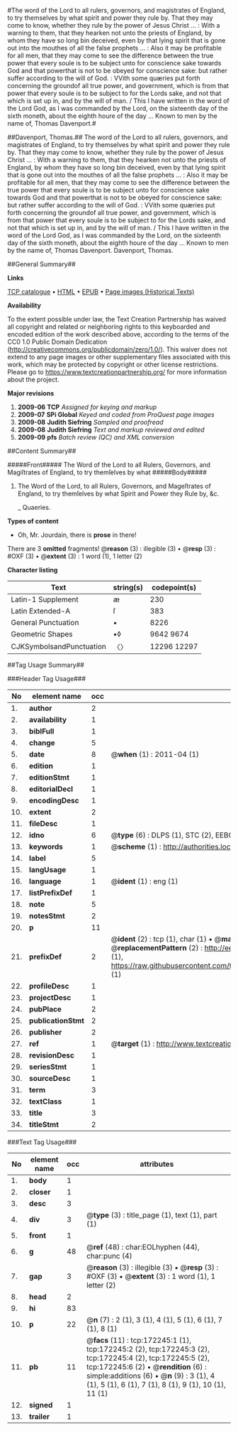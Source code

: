 #The word of the Lord to all rulers, governors, and magistrates of England, to try themselves by what spirit and power they rule by. That they may come to know, whether they rule by the power of Jesus Christ ... : With a warning to them, that they hearken not unto the priests of England, by whom they have so long bin deceived, even by that lying spirit that is gone out into the mouthes of all the false prophets ... : Also it may be profitable for all men, that they may come to see the difference between the true power that every soule is to be subject unto for conscience sake towards God and that powerthat is not to be obeyed for conscience sake: but rather suffer according to the will of God. : VVith some quæries put forth concerning the groundof all true power, and government, which is from that power that every soule is to be subject to for the Lords sake, and not that which is set up in, and by the will of man. / This I have written in the word of the Lord God, as I was commanded by the Lord, on the sixteenth day of the sixth moneth, about the eighth houre of the day ... Known to men by the name of, Thomas Davenport.#

##Davenport, Thomas.##
The word of the Lord to all rulers, governors, and magistrates of England, to try themselves by what spirit and power they rule by. That they may come to know, whether they rule by the power of Jesus Christ ... : With a warning to them, that they hearken not unto the priests of England, by whom they have so long bin deceived, even by that lying spirit that is gone out into the mouthes of all the false prophets ... : Also it may be profitable for all men, that they may come to see the difference between the true power that every soule is to be subject unto for conscience sake towards God and that powerthat is not to be obeyed for conscience sake: but rather suffer according to the will of God. : VVith some quæries put forth concerning the groundof all true power, and government, which is from that power that every soule is to be subject to for the Lords sake, and not that which is set up in, and by the will of man. / This I have written in the word of the Lord God, as I was commanded by the Lord, on the sixteenth day of the sixth moneth, about the eighth houre of the day ... Known to men by the name of, Thomas Davenport.
Davenport, Thomas.

##General Summary##

**Links**

[TCP catalogue](http://www.ota.ox.ac.uk/tcp/)  • 
[HTML](http://tei.it.ox.ac.uk/tcp/Texts-HTML/free/A81/A81980.html)  • 
[EPUB](http://tei.it.ox.ac.uk/tcp/Texts-EPUB/free/A81/A81980.epub) • 
[Page images (Historical Texts)](https://historicaltexts.jisc.ac.uk/eebo-45578310e)

**Availability**

To the extent possible under law, the Text Creation Partnership has waived all copyright and related or neighboring rights to this keyboarded and encoded edition of the work described above, according to the terms of the CC0 1.0 Public Domain Dedication (http://creativecommons.org/publicdomain/zero/1.0/). This waiver does not extend to any page images or other supplementary files associated with this work, which may be protected by copyright or other license restrictions. Please go to https://www.textcreationpartnership.org/ for more information about the project.

**Major revisions**

1. __2009-06__ __TCP__ *Assigned for keying and markup*
1. __2009-07__ __SPi Global__ *Keyed and coded from ProQuest page images*
1. __2009-08__ __Judith Siefring__ *Sampled and proofread*
1. __2009-08__ __Judith Siefring__ *Text and markup reviewed and edited*
1. __2009-09__ __pfs__ *Batch review (QC) and XML conversion*

##Content Summary##

#####Front#####
The Word of the Lord to all Rulers, Governors, and Magiſtrates
of England, to try themſelves by what
#####Body#####

1. The Word of the Lord, to all Rulers, Governors, and
Mageſtrates of England, to try themſelves by what Spirit and
Power they Rule by, &c.

    _ Quaeries.

**Types of content**

  * Oh, Mr. Jourdain, there is **prose** in there!

There are 3 **omitted** fragments! 
 @__reason__ (3) : illegible (3)  •  @__resp__ (3) : #OXF (3)  •  @__extent__ (3) : 1 word (1), 1 letter (2)

**Character listing**


|Text|string(s)|codepoint(s)|
|---|---|---|
|Latin-1 Supplement|æ|230|
|Latin Extended-A|ſ|383|
|General Punctuation|•|8226|
|Geometric Shapes|▪◊|9642 9674|
|CJKSymbolsandPunctuation|〈〉|12296 12297|

##Tag Usage Summary##

###Header Tag Usage###

|No|element name|occ|attributes|
|---|---|---|---|
|1.|__author__|2||
|2.|__availability__|1||
|3.|__biblFull__|1||
|4.|__change__|5||
|5.|__date__|8| @__when__ (1) : 2011-04 (1)|
|6.|__edition__|1||
|7.|__editionStmt__|1||
|8.|__editorialDecl__|1||
|9.|__encodingDesc__|1||
|10.|__extent__|2||
|11.|__fileDesc__|1||
|12.|__idno__|6| @__type__ (6) : DLPS (1), STC (2), EEBO-CITATION (1), OCLC (1), VID (1)|
|13.|__keywords__|1| @__scheme__ (1) : http://authorities.loc.gov/ (1)|
|14.|__label__|5||
|15.|__langUsage__|1||
|16.|__language__|1| @__ident__ (1) : eng (1)|
|17.|__listPrefixDef__|1||
|18.|__note__|5||
|19.|__notesStmt__|2||
|20.|__p__|11||
|21.|__prefixDef__|2| @__ident__ (2) : tcp (1), char (1)  •  @__matchPattern__ (2) : ([0-9\-]+):([0-9IVX]+) (1), (.+) (1)  •  @__replacementPattern__ (2) : http://eebo.chadwyck.com/downloadtiff?vid=$1&page=$2 (1), https://raw.githubusercontent.com/textcreationpartnership/Texts/master/tcpchars.xml#$1 (1)|
|22.|__profileDesc__|1||
|23.|__projectDesc__|1||
|24.|__pubPlace__|2||
|25.|__publicationStmt__|2||
|26.|__publisher__|2||
|27.|__ref__|1| @__target__ (1) : http://www.textcreationpartnership.org/docs/. (1)|
|28.|__revisionDesc__|1||
|29.|__seriesStmt__|1||
|30.|__sourceDesc__|1||
|31.|__term__|3||
|32.|__textClass__|1||
|33.|__title__|3||
|34.|__titleStmt__|2||


###Text Tag Usage###

|No|element name|occ|attributes|
|---|---|---|---|
|1.|__body__|1||
|2.|__closer__|1||
|3.|__desc__|3||
|4.|__div__|3| @__type__ (3) : title_page (1), text (1), part (1)|
|5.|__front__|1||
|6.|__g__|48| @__ref__ (48) : char:EOLhyphen (44), char:punc (4)|
|7.|__gap__|3| @__reason__ (3) : illegible (3)  •  @__resp__ (3) : #OXF (3)  •  @__extent__ (3) : 1 word (1), 1 letter (2)|
|8.|__head__|2||
|9.|__hi__|83||
|10.|__p__|22| @__n__ (7) : 2 (1), 3 (1), 4 (1), 5 (1), 6 (1), 7 (1), 8 (1)|
|11.|__pb__|11| @__facs__ (11) : tcp:172245:1 (1), tcp:172245:2 (2), tcp:172245:3 (2), tcp:172245:4 (2), tcp:172245:5 (2), tcp:172245:6 (2)  •  @__rendition__ (6) : simple:additions (6)  •  @__n__ (9) : 3 (1), 4 (1), 5 (1), 6 (1), 7 (1), 8 (1), 9 (1), 10 (1), 11 (1)|
|12.|__signed__|1||
|13.|__trailer__|1||
